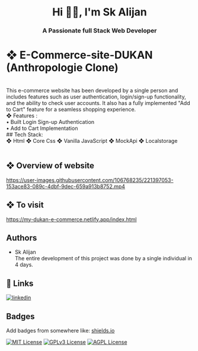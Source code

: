 
<h1 align="center">Hi 🙋‍♂️, I'm Sk Alijan</h1>
<h3 align="center">A Passionate full Stack Web Developer </h3>

# ❖ E-Commerce-site-DUKAN (Anthropologie Clone)

 <br>
This e-commerce website has been developed by a single person and includes features such as user authentication, login/sign-up functionality, and the ability to check user accounts. It also has a fully implemented "Add to Cart" feature for a seamless shopping experience.<br>
❖ Features : <br>
• Built Login Sign-up Authentication <br>
• Add to Cart Implementation <br>
## Tech Stack: <br>
❖ Html ❖ Core Css ❖ Vanilla JavaScript ❖ MockApi ❖ Localstorage <br>
<br>


## ❖ Overview of website
https://user-images.githubusercontent.com/106768235/221397053-153ace83-089c-4dbf-9dec-659a913b8752.mp4



## ❖ To visit 
https://my-dukan-e-commerce.netlify.app/index.html


## Authors

- Sk Alijan <br>
The entire development of this project was done by a single individual in 4 days.

## 🔗 Links
<!-- [![portfolio](https://img.shields.io/badge/my_portfolio-000?style=for-the-badge&logo=ko-fi&logoColor=white)](https://katherineoelsner.com/) -->
[![linkedin](https://img.shields.io/badge/linkedin-0A66C2?style=for-the-badge&logo=linkedin&logoColor=white)](https://www.linkedin.com/in/alijan786/)
<!-- [![twitter](https://img.shields.io/badge/twitter-1DA1F2?style=for-the-badge&logo=twitter&logoColor=white)](https://twitter.com/) -->


## Badges

Add badges from somewhere like: [shields.io](https://shields.io/)

[![MIT License](https://img.shields.io/badge/License-MIT-green.svg)](https://choosealicense.com/licenses/mit/)
[![GPLv3 License](https://img.shields.io/badge/License-GPL%20v3-yellow.svg)](https://opensource.org/licenses/)
[![AGPL License](https://img.shields.io/badge/license-AGPL-blue.svg)](http://www.gnu.org/licenses/agpl-3.0)






